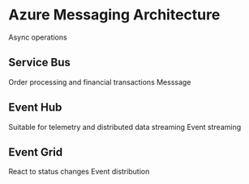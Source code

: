 # Azure Messaging Architecture

Async operations 

## Service Bus
Order processing and financial transactions
Messsage

## Event Hub
Suitable for telemetry and distributed data streaming
Event streaming

## Event Grid
React to status changes
Event distribution
